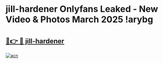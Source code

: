 # jill-hardener Onlyfans Leaked - New Video & Photos March 2025 !arybg

# <h2><a href="https://pn7r5u.iuczelnia.edu.pl?title=jill-hardener&ref=arybg">🔗👉 🔴 jill-hardener</a></h2>

[![acn](https://github.com/user-attachments/assets/0f9c940e-d8b0-45ae-aac7-cd30a18b3e1c)](https://pn7r5u.iuczelnia.edu.pl?title=jill-hardener&ref=arybg)

